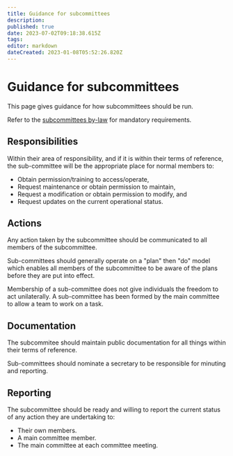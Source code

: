 ```yaml
---
title: Guidance for subcommittees
description: 
published: true
date: 2023-07-02T09:18:38.615Z
tags: 
editor: markdown
dateCreated: 2023-01-08T05:52:26.820Z
---
```


# Guidance for subcommittees

This page gives guidance for how subcommittees should be run.

Refer to the [subcommittees by-law](/docs/policies/subcommittees) for mandatory requirements.

## Responsibilities

Within their area of responsibility, and if it is within their terms of reference, the sub-committee will be the appropriate place for normal members to:

* Obtain permission/training to access/operate,
* Request maintenance or obtain permission to maintain,
* Request a modification or obtain permission to modify, and
* Request updates on the current operational status.

## Actions

Any action taken by the subcommittee should be communicated to all members of the subcommittee.

Sub-committees should generally operate on a "plan" then "do" model which enables all members of the subcommittee to be aware of the plans before they are put into effect.

Membership of a sub-committee does not give individuals the freedom to act unilaterally. A sub-committee has been formed by the main committee to allow a team to work on a task.

## Documentation

The subcommitee should maintain public documentation for all things within their terms of reference.

Sub-committees should nominate a secretary to be responsible for minuting and reporting.

## Reporting

The subcommittee should be ready and willing to report the current status of any action they are undertaking to:

* Their own members.
* A main committee member.
* The main committee at each committee meeting.

